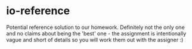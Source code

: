 # io-reference
 Potential reference solution to our homework. Definitely not the only one and no claims about being the 'best' one - the assignment is intentionally vague and short of details so you will work them out with the assigner :)
